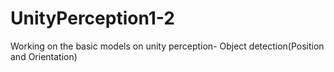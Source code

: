 # UnityPerception1-2
Working on the basic models on unity perception- Object detection(Position and Orientation)
